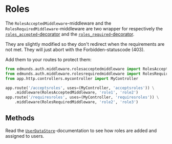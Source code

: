 
# Roles

The `RolesAcceptedMiddleware`-middleware and the `RolesRequiredMiddleware`-middleware
are two wrapper for respectively the
[`roles_accepted`-decorator](https://pythonhosted.org/Flask-Security/api.html#flask_security.decorators.roles_accepted)
and the
[`roles_required`-decorator](https://pythonhosted.org/Flask-Security/api.html#flask_security.decorators.roles_required).

They are slightly modified so they don't redirect when the requirements are not met.
They will just abort with the Forbidden-statuscode (403).

Add them to your routes to protect them:
```python
from edmunds.auth.middleware.rolesacceptedmiddleware import RolesAcceptedMiddleware
from edmunds.auth.middleware.rolesrequiredmiddleware import RolesRequiredMiddleware
from app.http.controllers.mycontroller import MyController

app.route('/acceptsroles', uses=(MyController, 'acceptsroles')) \
    .middleware(RolesAcceptedMiddleware, 'role1', 'role2')
app.route('/requiresroles', uses=(MyController, 'requiresroles')) \
    .middleware(RolesRequiredMiddleware, 'role2', 'role3')
```


## Methods

Read the [`UserDataStore`](https://pythonhosted.org/Flask-Security/api.html#flask_security.datastore.UserDatastore)-documentation
to see how roles are added and assigned to users.
